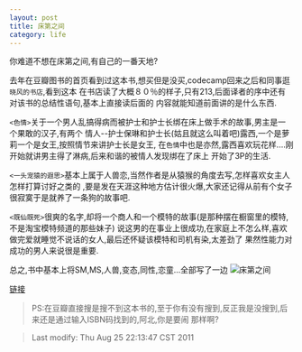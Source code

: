 ```yaml
---
layout: post
title: 床第之间
category: life
---
```

你难道不想在床第之间,有自己的一番天地?

去年在豆瓣图书的首页看到过这本书,想买但是没买,codecamp回来之后和同事逛`晓风的书店`,看到这本
在书店读了大概８０％的样子,只有213,后面译者的序中还有对该书的总结性语句,基本上直接读后面的
内容就能知道前面讲的是什么东西.

`<色情>`关于一个男人乱搞得病而被护士和护士长绑在床上做手术的故事,男主是一个果敢的汉子,有两个
情人--护士保琳和护士长(姑且就这么叫着吧)露西,一个是萝莉一个是女王,按照情节来讲护士长是女王,
在`色情`中也是亦然,露西喜欢玩花样....刚开始就讲男主得了淋病,后来和谐的被情人发现绑在了床上
开始了3P的生活.

`<一头宠猿的遐思>`基本上属于人兽恋,当然作者是从猿猴的角度去写,怎样喜欢女主人怎样打算讨好之类的
,要是发在天涯这种地方估计很火爆,大家还记得从前有个女子很寂寞于是就养了一条狗的故事吧.

`<既仙既死>`很爽的名字,却将一个商人和一个模特的故事(是那种摆在橱窗里的模特,不是淘宝模特频道的那些妹子)
说这男的在事业上很成功,在家庭上不怎么样,喜欢做完爱就睡觉不说话的女人,最后还怀疑该模特和司机有染,太差劲了
果然性能力对成功的男人来说很是重要.

总之,书中基本上将SM,MS,人兽,变态,同性,恋童...全部写了一边
![床第之间](http://img3.douban.com/lpic/s4568961.jpg)

[链接](http://book.douban.com/subject/5043526/)

> PS:在豆瓣直接搜是搜不到这本书的,至于你有没有搜到,反正我是没搜到,后来还是通过输入ISBN码找到的,阿北,你是要闹
> 那样啊?

> Last modify: Thu Aug 25 22:13:47 CST 2011
